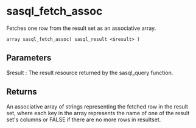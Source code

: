 <!-- loio3bdf44456c5f101481589efb56c32244 -->

# sasql\_fetch\_assoc

Fetches one row from the result set as an associative array.



```
array sasql_fetch_assoc( sasql_result <$result> )
```



## Parameters

$result
:   The result resource returned by the sasql\_query function.



## Returns

An associative array of strings representing the fetched row in the result set, where each key in the array represents the name of one of the result set's columns or FALSE if there are no more rows in resultset.

